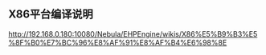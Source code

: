 

## X86平台编译说明
http://192.168.0.180:10080/Nebula/EHPEngine/wikis/X86%E5%B9%B3%E5%8F%B0%E7%BC%96%E8%AF%91%E8%AF%B4%E6%98%8E